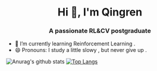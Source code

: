 <h1 align="center">Hi 👋, I'm Qingren</h1>
<h3 align="center">A passionate RL&CV postgraduate</h3>

- 🌱 I’m currently learning Reinforcement Learning .
- 😄 Pronouns: I study a little slowy , but never give up .

![Anurag's github stats](https://github-readme-stats.vercel.app/api?username=Qingrenn&show_icons=true&theme=merko&title_color=EEAD0E)
[![Top Langs](https://github-readme-stats.vercel.app/api/top-langs/?username=Qingrenn)](https://github.com/anuraghazra/github-readme-stats)


<!--
**Qingrenn/Qingrenn** is a ✨ _special_ ✨ repository because its `README.md` (this file) appears on your GitHub profile.



Here are some ideas to get you started:

- 🔭 I’m currently working on ...
- 🌱 I’m currently learning ...
- 👯 I’m looking to collaborate on ...
- 🤔 I’m looking for help with ...
- 💬 Ask me about ...
- 📫 How to reach me: ...
- 😄 Pronouns: ...
- ⚡ Fun fact: ...
-->
